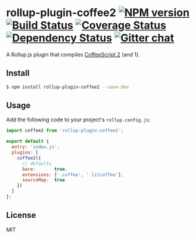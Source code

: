 # rollup-plugin-coffee2 [![NPM version][npm-img]][npm-url] [![Build Status][travis-img]][travis-url] [![Coverage Status][coveralls-img]][coveralls-url] [![Dependency Status][dependency-img]][dependency-url] [![Gitter chat][gitter-img]][gitter-url]

A Rollup.js plugin that compiles [CoffeeScript 2](http://coffeescript.org/v2) (and 1).

## Install
```bash
$ npm install rollup-plugin-coffee2 --save-dev
```

## Usage
Add the following code to your project's `rollup.config.js`:

```js
import coffee2 from 'rollup-plugin-coffee2';

export default {
  entry: 'index.js',
  plugins: [
    coffee2({
      // defaults
      bare:       true,
      extensions: ['.coffee', '.litcoffee'],
      sourceMap:  true
    })
  ]
};
```

## License
MIT

[travis-img]:     https://img.shields.io/travis/zeekay/rollup-plugin-coffee2.svg
[travis-url]:     https://travis-ci.org/zeekay/rollup-plugin-coffee2
[coveralls-img]:  https://coveralls.io/repos/zeekay/rollup-plugin-coffee2/badge.svg?branch=master&service=github
[coveralls-url]:  https://coveralls.io/github/zeekay/rollup-plugin-coffee2?branch=master
[dependency-url]: https://david-dm.org/zeekay/rollup-plugin-coffee2
[dependency-img]: https://david-dm.org/zeekay/rollup-plugin-coffee2.svg
[npm-img]:        https://img.shields.io/npm/v/rollup-plugin-coffee2.svg
[npm-url]:        https://www.npmjs.com/package/rollup-plugin-coffee2
[gitter-img]:     https://badges.gitter.im/join-chat.svg
[gitter-url]:     https://gitter.im/zeekay/hi

<!-- not used -->
[downloads-img]:     https://img.shields.io/npm/dm/rollup-plugin-coffee2.svg
[downloads-url]:     http://badge.fury.io/js/rollup-plugin-coffee2
[devdependency-img]: https://david-dm.org/zeekay/rollup-plugin-coffee2/dev-status.svg
[devdependency-url]: https://david-dm.org/zeekay/rollup-plugin-coffee2#info=devDependencies
